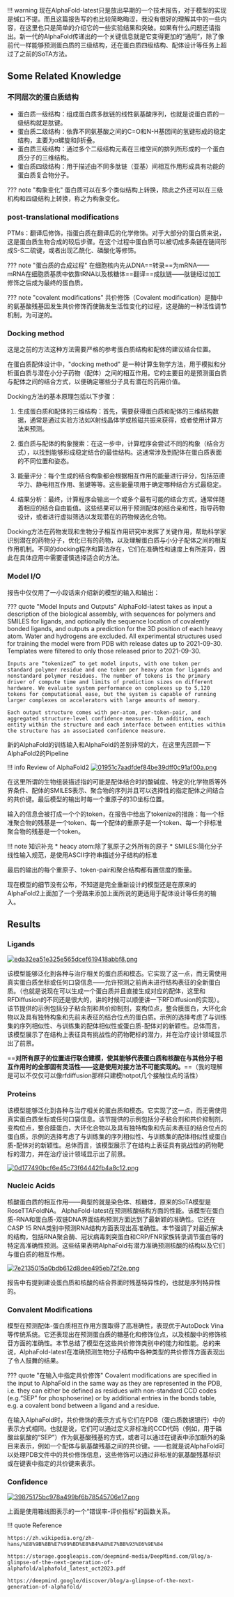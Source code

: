 !!! warning
    现在AlphaFold-latest只是放出早期的一个技术报告，对于模型的实现是缄口不提。而且这篇报告写的也比较简略晦涩，我没有很好的理解其中的一些内容，在这里也只是简单的介绍它的一些实验结果和突破。如果有什么问题还请指出。新一代的AlphaFold传递出的一个关键信息就是它变得更加的“通用”，除了像前代一样能够预测蛋白质的三级结构，还在蛋白质四级结构、配体设计等任务上超过了之前的SoTA方法。

## Some Related Knowledge

### 不同层次的蛋白质结构

- 蛋白质一级结构：组成蛋白质多肽链的线性氨基酸序列，也就是说蛋白质的一级结构就是肽键。
- 蛋白质二级结构：依靠不同氨基酸之间的C=O和N-H基团间的氢键形成的稳定结构，主要为α螺旋和β折叠。
- 蛋白质三级结构：通过多个二级结构元素在三维空间的排列所形成的一个蛋白质分子的三维结构。
- 蛋白质四级结构：用于描述由不同多肽链（亚基）间相互作用形成具有功能的蛋白质复合物分子。

??? note "构象变化"
    蛋白质可以在多个类似结构上转换，除此之外还可以在三级机构和四级结构上转换，称之为构象变化。

### post-translational modifications

PTMs：翻译后修饰，指蛋白质在翻译后的化学修饰。对于大部分的蛋白质来说，这是蛋白质生物合成的较后步骤。在这个过程中蛋白质可以被切成多条链在链间形成S-S二硫键，或者出现乙酰化、磷酸化等修饰。

??? note "蛋白质的合成过程"
    在细胞核内先从DNA==转录==为mRNA——mRNA在细胞质基质中依靠tRNA以及核糖体==翻译==成肽链——肽链经过加工修饰之后成为最终的蛋白质。

??? note "covalent modifications"
    共价修饰（Covalent modification）是酶中的氨基酸残基因发生共价修饰而使酶发生活性变化的过程，这是酶的一种活性调节机制，为可逆的。

### Docking method

这是之前的方法这种方法需要严格的参考蛋白质结构和配体的建议结合位置。

在蛋白质配体设计中，"docking method" 是一种计算生物学方法，用于模拟和分析蛋白质与潜在小分子药物（配体）之间的相互作用。它的主要目的是预测蛋白质与配体之间的结合方式，以便确定哪些分子具有潜在的药用价值。

Docking方法的基本原理包括以下步骤：

1. 生成蛋白质和配体的三维结构：首先，需要获得蛋白质和配体的三维结构数据，通常是通过实验方法如X射线晶体学或核磁共振来获得，或者使用计算方法来预测。

2. 蛋白质与配体的构象搜索：在这一步中，计算程序会尝试不同的构象（结合方式），以找到能够形成稳定结合的最佳结构。这通常涉及到配体在蛋白质表面的不同位置和姿态。

3. 能量评分：每个生成的结合构象都会根据相互作用的能量进行评分，包括范德华力、静电相互作用、氢键等等。这些能量项用于确定哪种结合方式最稳定。

4. 结果分析：最终，计算程序会输出一个或多个最有可能的结合方式，通常伴随着相应的结合自由能值。这些结果可以用于预测配体的结合亲和性，指导药物设计，或者进行虚拟筛选以发现潜在的药物候选化合物。

Docking方法在药物发现和生物分子相互作用研究中发挥了关键作用，帮助科学家识别潜在的药物分子，优化已有的药物，以及理解蛋白质与小分子配体之间的相互作用机制。不同的docking程序和算法存在，它们在准确性和速度上有所差异，因此在具体应用中需要谨慎选择适合的方法。

### Model I/O

报告中仅仅用了一小段话来介绍新的模型的输入和输出：

??? quote "Model Inputs and Outputs"
    AlphaFold-latest takes as input a description of the biological assembly, with sequences for polymers and SMILES for ligands, and optionally the sequence location of covalently bonded ligands, and outputs a prediction for the 3D position of each heavy atom. Water and hydrogens are excluded. All experimental structures used for training the model were from PDB with release dates up to 2021-09-30. Templates were filtered to only those released prior to 2021-09-30. 

    Inputs are “tokenized” to get model inputs, with one token per standard polymer residue and one token per heavy atom for ligands and nonstandard polymer residues. The number of tokens is the primary driver of compute time and limits of prediction sizes on different hardware. We evaluate system performance on complexes up to 5,120 tokens for computational ease, but the system is capable of running larger complexes on accelerators with large amounts of memory. 

    Each output structure comes with per-atom, per-token-pair, and aggregated structure-level confidence measures. In addition, each entity within the structure and each interface between entities within the structure has an associated confidence measure.

新的AlphaFold的训练输入和AlphaFold的差别非常的大，在这里先回顾一下AlphaFold2的Pipeline

!!! info Review of AlphaFold2
    <a href="https://www.imagehub.cc/image/139kvT"><img src="https://s1.imagehub.cc/images/2023/11/07/01951c7aadfdef84be39dff0c91af00a.png" alt="01951c7aadfdef84be39dff0c91af00a.png" border="0" /></a>

在这里所谓的生物组装描述指的可能是配体结合时的酸碱度、特定的化学物质等外界条件、配体的SMILES表示、聚合物的序列并且可以选择性的指定配体之间结合的共价键。最后模型的输出时每一个重原子的3D坐标位置。

输入的信息会被打成一个个的token，在报告中给出了tokenize的措施：每一个标准聚合物的残基是一个token、每一个配体的重原子是一个token、每一个非标准聚合物的残基是一个token。

!!! note 知识补充
    * heacy atom:除了氢原子之外所有的原子
    * SMILES:简化分子线性输入规范，是使用ASCII字符串描述分子结构的标准

最后的输出的每个重原子、token-pair和聚合结构都有置信度的衡量。

现在模型的细节没有公布，不知道是完全重新设计的模型还是在原来的AlphaFold2上面加了一个旁路来添加上面所说的更适用于配体设计等任务的输入。

## Results

### Ligands

<a href="https://www.imagehub.cc/image/139ZYZ"><img src="https://s1.imagehub.cc/images/2023/11/07/eda32ea51e325e565dcef619418abbf8.png" alt="eda32ea51e325e565dcef619418abbf8.png" border="0" /></a>


该模型能够泛化到各种与治疗相关的蛋白质和模态。它实现了这一点，而无需使用真实蛋白质坐标或任何口袋信息——允许预测之前尚未进行结构表征的全新蛋白质。（也就是说现在可以生成一个蛋白质并且直接生成对应的配体，这里和RFDiffusion的不同还是很大的，讲的时候可以顺便讲一下RFDiffusion的实现）。该节提供的示例包括分子粘合剂和共价抑制剂，变构位点，整合膜蛋白，大环化合物以及具有独特构象和先前未表征的结合位点的蛋白质。示例的选择考虑了与训练集的序列相似性、与训练集的配体相似性或蛋白质-配体对的新颖性。总体而言，该模型展示了在结构上表征具有挑战性的药物靶标的潜力，并在治疗设计领域显示出了前景。

==**对所有原子的位置进行联合建模，使其能够代表蛋白质和核酸在与其他分子相互作用时的全部固有灵活性——这是使用对接方法不可能实现的。**==（我的理解是可以不仅仅可以像rfdiffusion那样只建模hotpot几个接触位点的活性）

### Proteins

该模型能够泛化到各种与治疗相关的蛋白质和模态。它实现了这一点，而无需使用真实蛋白质坐标或任何口袋信息。该节提供的示例包括分子粘合剂和共价抑制剂，变构位点，整合膜蛋白，大环化合物以及具有独特构象和先前未表征的结合位点的蛋白质。示例的选择考虑了与训练集的序列相似性、与训练集的配体相似性或蛋白质-配体对的新颖性。总体而言，该模型展示了在结构上表征具有挑战性的药物靶标的潜力，并在治疗设计领域显示出了前景。

<a href="https://www.imagehub.cc/image/13TbyU"><img src="https://s1.imagehub.cc/images/2023/11/07/0d177490bcf6e45c73f64442fb4a8c12.png" alt="0d177490bcf6e45c73f64442fb4a8c12.png" border="0" />
</a>

### Nucleic Acids

核酸蛋白质的相互作用——典型的就是染色体、核糖体，原来的SoTA模型是RoseTTAFoldNA。
AlphaFold-latest在预测核酸结构方面的性能。该模型在蛋白质-RNA和蛋白质-双链DNA界面结构预测方面达到了最新颖的准确性。它还在CASP 15 RNA类别中预测RNA结构方面表现出高准确性。本节强调了对最近解决的结构，包括RNA聚合酶、冠状病毒刺突蛋白和CRP/FNR家族转录调节蛋白等的特定高准确性预测。这些结果表明AlphaFold有潜力准确预测核酸的结构以及它们与蛋白质的相互作用。

<a href="https://www.imagehub.cc/image/13T3Tb"><img src="https://s1.imagehub.cc/images/2023/11/07/7e2135015a0bdb612d8dee495eb72f2e.png" alt="7e2135015a0bdb612d8dee495eb72f2e.png" border="0" /></a>

报告中有提到建设蛋白质和核酸的结合界面时残基特异性的，也就是序列特异性的。

### Convalent Modifications

模型在预测配体-蛋白质相互作用方面取得了高准确性，表现优于AutoDock Vina等传统系统。它还表现出在预测蛋白质的糖基化和修饰位点，以及核酸中的修饰核苷方面的准确性。本节总结了模型在这些共价修饰类别中的能力和性能。总的来说，AlphaFold-latest在准确预测生物分子结构中各种类型的共价修饰方面表现出了令人鼓舞的结果。

??? quote "在输入中指定共价修饰"
    Covalent modifications are specified in the input to AlphaFold in the same way as they are
    represented in the PDB, i.e. they can either be defined as residues with non-standard CCD codes (e.g.“SEP” for phosphoserine) or by additional entries in the bonds table, e.g. a covalent bond between a ligand and a residue.

在输入AlphaFold时，共价修饰的表示方式与它们在PDB（蛋白质数据银行）中的表示方式相同。也就是说，它们可以通过定义非标准的CCD代码（例如，用于磷酸丝氨酸的“SEP”）作为氨基酸残基的方式，或者可以通过在键表中添加额外的条目来表示，例如一个配体与氨基酸残基之间的共价键。——也就是说AlphaFold可以处理PDB文件中的共价修饰信息，这些修饰可以通过非标准的氨基酸残基标识或在键表中指定的共价键来表示。

### Confidence

<a href="https://www.imagehub.cc/image/13THWZ"><img src="https://s1.imagehub.cc/images/2023/11/07/39875175bc978a499bf6b78545706e17.png" alt="39875175bc978a499bf6b78545706e17.png" border="0" /></a>

上面是使用箱线图表示的一个“错误率-评价指标”的函数关系。

!!! quote Reference

    https://zh.wikipedia.org/zh-hans/%E8%9B%8B%E7%99%BD%E8%B4%A8%E7%BB%93%E6%9E%84

    https://storage.googleapis.com/deepmind-media/DeepMind.com/Blog/a-glimpse-of-the-next-generation-of-alphafold/alphafold_latest_oct2023.pdf

    https://deepmind.google/discover/blog/a-glimpse-of-the-next-generation-of-alphafold/